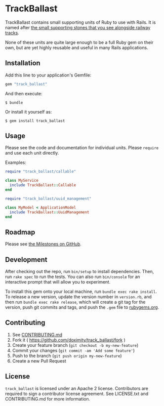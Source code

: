 # TrackBallast

TrackBallast contains small supporting units of Ruby to use with Rails.  It is named after [the small supporting stones that you see alongside railway tracks](https://www.scienceabc.com/pure-sciences/why-are-there-stones-train-ballast-alongside-railway-tracks.html).

None of these units are quite large enough to be a full Ruby gem on their own, but are yet highly reusable and useful in many Rails applications.

## Installation

Add this line to your application's Gemfile:

```ruby
gem "track_ballast"
```

And then execute:

    $ bundle

Or install it yourself as:

    $ gem install track_ballast

## Usage

Please see the code and documentation for individual units.  Please `require` and use each unit directly.

Examples:

```ruby
require "track_ballast/callable"

class MyService
  include TrackBallast::Callable
end
```

```ruby
require "track_ballast/uuid_management"

class MyModel < ApplicationModel
  include TrackBallast::UuidManagement
end
```

## Roadmap

Please see [the Milestones on GitHub](https://github.com/doximity/track_ballast/milestones?direction=asc&sort=title&state=open).

## Development

After checking out the repo, run `bin/setup` to install dependencies. Then, run `rake spec` to run the tests. You can also run `bin/console` for an interactive prompt that will allow you to experiment.

To install this gem onto your local machine, run `bundle exec rake install`. To release a new version, update the version number in `version.rb`, and then run `bundle exec rake release`, which will create a git tag for the version, push git commits and tags, and push the `.gem` file to [rubygems.org](https://rubygems.org).

## Contributing

1. See [CONTRIBUTING.md](./CONTRIBUTING.md)
2. Fork it ( https://github.com/doximity/track_ballast/fork )
3. Create your feature branch (`git checkout -b my-new-feature`)
4. Commit your changes (`git commit -am 'Add some feature'`)
5. Push to the branch (`git push origin my-new-feature`)
6. Create a new Pull Request

## License

`track_ballast` is licensed under an Apache 2 license. Contributors are required to sign a contributor license agreement. See LICENSE.txt and CONTRIBUTING.md for more information.
